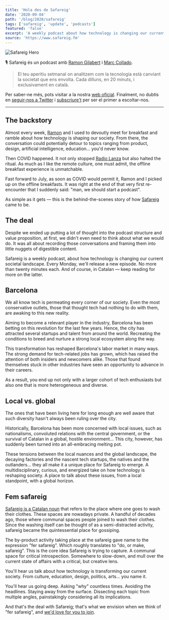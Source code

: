 ```yaml
---
title: 'Hola des de Safareig'
date: '2020-09-04'
path: '/blog/2020/safareig'
tags: ['safareig', 'update', 'podcasts']
featured: 'false'
excerpt: 'A weekly podcast about how technology is changing our current societal landscape. A multidisciplinary, controversial, and energized take on all these topics, from a local standpoint, with a global horizon.'
source: 'https://www.safareig.fm'
---
```


![Safareig Hero](../../../img/safareig-hero.jpg 'safareig hero')

🎙 Safareig és un podcast amb [Ramon Gilabert](https://twitter.com/RamonGilabert) i [Marc Collado](https://twitter.com/MarcCollado).

> El teu aperitiu setmanal on analitzem com la tecnologia està canviant la societat que ens envolta. Cada dilluns, en 20 minuts, i exclusivament en català.

Per saber-ne més, pots visitar a la nostra [web oficial](https://www.safareig.fm). Finalment, no dubtis en [seguir-nos a Twitter](https://twitter.com/safareigfm) i [subscriure't](https://podcasts.apple.com/es/podcast/safareig/id1539383682) per ser el primer a escoltar-nos.

---

## The backstory

Almost every week, [Ramon](https://twitter.com/RamonGilabert) and I used to devoutly meet for breakfast and ramble about how technology is shaping our society. From there, the conversation could potentially detour to topics ranging from product, design, artificial intelligence, education... you'd never know.

Then COVID happened. It not only stopped [Radio Lanza](/work/radio-lanza) but also halted the ritual. As much as I like the remote culture, one must admit, the offline breakfast experience is unmatchable.

Fast forward to July, as soon as COVID would permit it, Ramon and I picked up on the offline breakfasts. It was right at the end of that very first re-encounter that I suddenly said: "man, we should start a podcast".

<!-- <blockquote class="twitter-tweet"><p lang="ca" dir="ltr">🐣 Safareig és un podcast que neix de la mà del Marc i d&#39;en Ramon, dos apassionats de la tecnologia i del producte amb un fort interès en l&#39;anàlisi pragmàtic o idealista de com aquests estan afectant la societat. 🧶 <a href="https://t.co/FNUMTUwzCN">pic.twitter.com/FNUMTUwzCN</a></p>&mdash; Safareig (@safareigfm) <a href="https://twitter.com/safareigfm/status/1338754285169938432?ref_src=twsrc%5Etfw">December 15, 2020</a></blockquote> -->

As simple as it gets — this is the behind-the-scenes story of how [Safareig](https://www.safareig.fm) came to be.

## The deal

Despite we ended up putting a lot of thought into the podcast structure and value proposition, at first, we didn't even need to think about what we would do. It was all about recording those conversations and framing them into little nuggets of digestible content.

Safareig is a weekly podcast, about how technology is changing our current societal landscape. Every Monday, we'll release a new episode. No more than twenty minutes each. And of course, in Catalan — keep reading for more on the latter.

## Barcelona

We all know tech is permeating every corner of our society. Even the most conservative outlets, those that thought tech had nothing to do with them, are awaking to this new reality.

Aiming to become a relevant player in the industry, Barcelona has been betting on this revolution for the last few years. Hence, the city has attracted several startups and talent from around the world. Recreating the conditions to breed and nurture a strong local ecosystem along the way.

This transformation has reshaped Barcelona's labor market in many ways. The strong demand for tech-related jobs has grown, which has raised the attention of both insiders and newcomers alike. Those that found themselves stuck in other industries have seen an opportunity to advance in their careers.

As a result, you end up not only with a larger cohort of tech enthusiasts but also one that is more heterogeneous and diverse.

## Local vs. global

The ones that have been living here for long enough are well aware that such diversity hasn't always been ruling over the city.

Historically, Barcelona has been more concerned with local issues, such as nationalisms, convoluted relations with the central government, or the survival of Catalan in a global, hostile environment... This city, however, has suddenly been turned into an all-embracing melting pot.

These tensions between the local nuances and the global landscape, the decaying factories and the nascent tech startups, the natives and the outlanders... they all make it a unique place for Safareig to emerge. A multidisciplinary, curious, and energized take on how technology is reshaping society. A place to talk about these issues, from a local standpoint, with a global horizon.

## Fem safareig

[Safareig is a Catalan noun](<https://ca.wikipedia.org/wiki/Safareig_(llavador)>) that refers to the place where one goes to wash their clothes. These spaces are nowadays private. A handful of decades ago, those where communal spaces people joined to wash their clothes. Since the washing itself can be thought of as a semi-distracted activity, safareig became the quintessential place for gossiping.

The by-product activity taking place at the safareig gave name to the expression "fer safareig". Which roughly translates to "do, or make, safareig". This is the core idea Safareig is trying to capture. A communal space for critical introspection. Somewhere to slow-down, and mull over the current state of affairs with a critical, but creative lens.

You'll hear us talk about how technology is transforming our current society. From culture, education, design, politics, arts... you name it.

You'll hear us going deep. Asking "why" countless times. Avoiding the headlines. Staying away from the surface. Dissecting each topic from multiple angles, painstakingly considering all its implications.

And that's the deal with Safareig; that's what we envision when we think of "fer safareig", and [we'd love for you to join](https://podcasts.apple.com/es/podcast/safareig/id1539383682).
